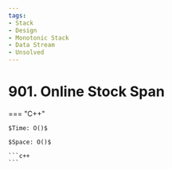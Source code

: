```yaml
---
tags:
- Stack
- Design
- Monotonic Stack
- Data Stream
- Unsolved
---
```



# 901. Online Stock Span

=== "C++"

    $Time: O()$

    $Space: O()$

    ```c++
    ```